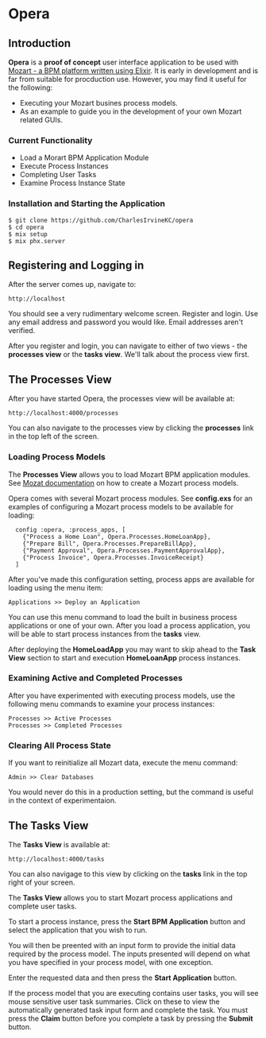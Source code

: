 # Opera

## Introduction

**Opera** is a **proof of concept** user interface application to be used with [Mozart - a BPM platform written using Elixir](https://github.com/CharlesIrvineKC/mozart). It is early in development and is far from suitable for procduction use. However, you may find it useful for the following:

* Executing your Mozart busines process models.
* As an example to guide you in the development of your own Mozart related GUIs.

### Current Functionality

* Load a Morart BPM Application Module
* Execute Process Instances
* Completing User Tasks
* Examine Process Instance State

### Installation and Starting the Application

```
$ git clone https://github.com/CharlesIrvineKC/opera
$ cd opera
$ mix setup
$ mix phx.server
```

## Registering and Logging in

After the server comes up, navigate to:

```
http://localhost
```

You should see a very rudimentary welcome screen. Register and login. Use any email address and password you would like. Email addresses aren't verified.

After you register and login, you can navigate to either of two views - the **processes view** or the **tasks view**. We'll talk about the process view first.

## The Processes View


After you have started Opera, the processes view will be available at:

```
http://localhost:4000/processes
```

You can also navigate to the processes view by clicking the **processes** link in the top left of the screen.

### Loading Process Models

The **Processes View** allows you to load Mozart BPM application modules. See [Mozat documentation](https://hexdocs.pm/mozart/api-reference.html) on how to create a Mozart process models.

Opera comes with several Mozart process modules. See **config.exs** for an examples of configuring a Mozart process models to be available for loading:

```
  config :opera, :process_apps, [
    {"Process a Home Loan", Opera.Processes.HomeLoanApp},
    {"Prepare Bill", Opera.Processes.PrepareBillApp},
    {"Payment Approval", Opera.Processes.PaymentApprovalApp},
    {"Process Invoice", Opera.Processes.InvoiceReceipt}
  ]
```

After you've made this configuration setting, process apps are available for loading using the menu item:

```
Applications >> Deploy an Application
```

You can use this menu command to load the built in business process applications or one of your own. After you load a process application, you will be able to start process instances from the **tasks** view.

After deploying the **HomeLoadApp** you may want to skip ahead to the **Task View** section to start and execution **HomeLoanApp** process instances.

### Examining Active and Completed Processes

After you have experimented with executing process models, use the following menu commands to examine your process instances:

```
Processes >> Active Processes
Processes >> Completed Processes
```

### Clearing All Process State

If you want to reinitialize all Mozart data, execute the menu command:

```
Admin >> Clear Databases
```

You would never do this in a production setting, but the command is useful in the context of experimentaion.

## The Tasks View

The **Tasks View** is available at:

```
http://localhost:4000/tasks
```

You can also navigage to this view by clicking on the **tasks** link in the top right of your screen.

The **Tasks View** allows you to start Mozart process applications and complete user tasks.

To start a process instance, press the **Start BPM Application** button and select the application that you wish to run.

You will then be preented with an input form to provide the initial data required by the process model. The inputs presented will depend on what you have specified in your process model, with one exception.

Enter the requested data and then press the **Start Application** button.

If the process model that you are executing contains user tasks, you will see mouse sensitive user task summaries. Click on these to view the automatically generated task input form and complete the task. You must press the **Claim** button before you complete a task by pressing the **Submit** button.






